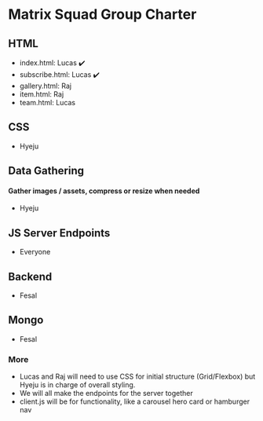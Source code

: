 # Matrix Squad Group Charter

## HTML
* index.html: Lucas :heavy_check_mark:
* subscribe.html: Lucas :heavy_check_mark:
* gallery.html: Raj
* item.html: Raj
* team.html: Lucas

## CSS
* Hyeju

## Data Gathering
#### Gather images / assets, compress or resize when needed
* Hyeju

## JS Server Endpoints
* Everyone

## Backend
* Fesal

## Mongo
* Fesal

### More
* Lucas and Raj will need to use CSS for initial structure (Grid/Flexbox) but Hyeju is in charge of overall styling.
* We will all make the endpoints for the server together
* client.js will be for functionality, like a carousel hero card or hamburger nav
